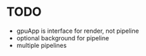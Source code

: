 # TODO

* gpuApp is interface for render, not pipeline
* optional background for pipeline
* multiple pipelines